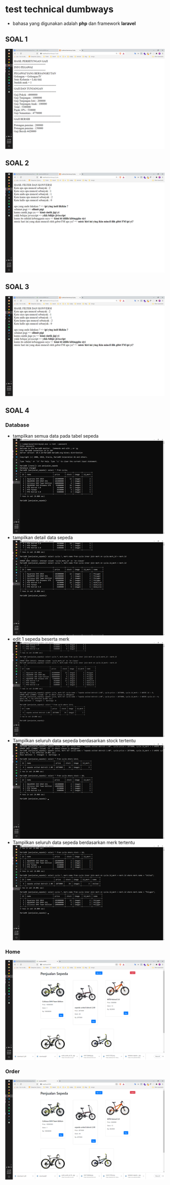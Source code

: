 # test technical dumbways

- bahasa yang digunakan adalah **php** dan framework  **laravel**

## SOAL 1
![penjualan](./assets/ss1.png)

## SOAL 2
![penjualan](./assets/ss2.png)

## SOAL 3
![penjualan](./assets/ss2.png)

## SOAL 4

### Database
- tampilkan semua data pada tabel sepeda
![penjualan](./assets/Screenshot184.png)
- tampilkan detail data sepeda
![penjualan](./assets/Screenshot185.png)
- edit 1 sepeda beserta merk
![penjualan](./assets/Screenshot186.png)
- Tampilkan seluruh data sepeda berdasarkan stock tertentu
![penjualan](./assets/Screenshot187.png)
- Tampilkan seluruh data sepeda berdasarkan merk tertentu
![penjualan](./assets/Screenshot188.png)

### Home
![penjualan](./assets/home.png)
### Order
![penjualan](./assets/home.png)